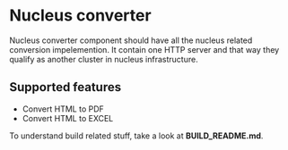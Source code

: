 
Nucleus converter
==================

 Nucleus converter component should have all the nucleus related conversion impelemention. It contain one HTTP server and that way they qualify as another cluster in nucleus infrastructure.
 
Supported features
----------------

  - Convert HTML to PDF
  - Convert HTML to EXCEL
  

To understand build related stuff, take a look at **BUILD_README.md**.





